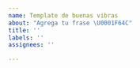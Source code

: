 ```yaml
---
name: Template de buenas vibras
about: "Agrega tu frase \U0001F64C"
title: ''
labels: ''
assignees: ''

---
```



